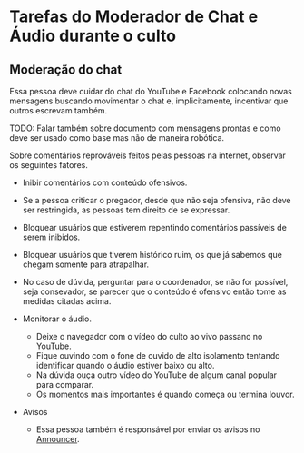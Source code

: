 # Tarefas do Moderador de Chat e Áudio durante o culto

## Moderação do chat

Essa pessoa deve cuidar do chat do YouTube e Facebook colocando novas mensagens buscando movimentar o chat e, implicitamente, incentivar que outros escrevam também.

TODO: Falar também sobre documento com mensagens prontas e como deve ser usado como base mas não de maneira robótica.

Sobre comentários reprováveis feitos pelas pessoas na internet, observar os seguintes fatores.
  - Inibir comentários com conteúdo ofensivos.
  - Se a pessoa criticar o pregador, desde que não seja ofensiva, não deve ser restringida, as pessoas tem direito de se expressar.
  - Bloquear usuários que estiverem repentindo comentários passíveis de serem inibidos.
  - Bloquear usuários que tiverem histórico ruim, os que já sabemos que chegam somente para atrapalhar.
  - No caso de dúvida, perguntar para o coordenador, se não for possível, seja consevador, se parecer que o conteúdo é ofensivo então tome as medidas citadas acima.

- Monitorar o áudio.
  - Deixe o navegador com o vídeo do culto ao vivo passano no YouTube.
  - Fique ouvindo com o fone de ouvido de alto isolamento tentando identificar quando o áudio estiver baixo ou alto.
  - Na dúvida ouça outro vídeo do YouTube de algum canal popular para comparar.
  - Os momentos mais importantes é quando começa ou termina louvor.

- Avisos
  - Essa pessoa também é responsável por enviar os avisos no [Announcer](/ibcalvariotv/transmissao/equipamentos-e-programas/announcer/).